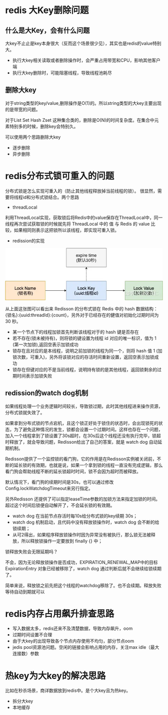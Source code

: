 # redis 大Key删除问题

## 什么是大Key，会有什么问题
大key不止止是key本身很大（反而这个场景很少见），其实也是redis的value特别大。
* 执行大key相关读取或者删除操作时，会严重占用带宽和CPU，影响其他客户端
* 执行大key删除时，可能阻塞线程，导致线程池耗尽

## 删除大key
对于string类型的key/value,删除操作是O(1)的。所以string类型的大key主要出现的是带宽的问题。

对于List Set Hash Zset 这种集合类的，删除是O(N)的时间复杂度。在集合中元素特别多的时候，删除key会特别久。

可以使用两个思路删除大key
* 逐步删除
* 异步删除

# redis分布式锁可重入的问题
分布式锁是怎么实现可重入的（防止其他线程释放掉当前线程的锁）。
很显然，需要将线程id和分布式锁结合。两个思路
*  threadLocal

利用ThreadLocal实现，获取锁后将Redis中的value保存在ThreadLocal中，同一线程再次尝试获取锁的时候就先将 ThreadLocal 中的 值 与 Redis 的 value 比较，如果相同则表示这把锁所以该线程，即实现可重入锁。

* redission的实现

![img.png](redissionLock.png)

从上面这张图可以看出来 Redisson 的分布式锁在 Redis 中的 hash 数据结构：{锁名}:{uuid:threadId}:{count}，另外对于已经存在的健值对初始化过期时间为 30 秒。
* 某一个节点下的线程加锁首先判断该线程对于的 hash 键是否存在
* 若不存在(锁未被持有)，则将锁的键设置为线程 id 对应的唯一标识，值为 1 (第一次加锁),返回空表示加锁成功
* 锁存在且对应的是本线程，说明之前加锁的线程为同一个，则将 hash 值 1 (加锁次数，可重入)，另外将该锁对应的存活时间重新设置，返回空表示加锁成功
* 锁存在但键对应的不是当前线程，说明持有锁的是其他线程，返回锁剩余的过期时间表示加锁失败

## redission的watch dog机制
如果线程处理一个业务逻辑时间较长，导致锁过期，此时其他线程进来操作资源，分布式锁就失效了。

如果拿到分布式锁的节点宕机，且这个锁正好处于锁住的状态时，会出现锁死的状态，为了避免这种情况的发生，锁都会设置一个过期时间。这样也存在一个问题，加入一个线程拿到了锁设置了30s超时，在30s后这个线程还没有执行完毕，锁超时释放了，就会导致问题，Redisson给出了自己的答案，就是 watch dog 自动延期机制。

Redisson提供了一个监控锁的看门狗，它的作用是在Redisson实例被关闭前，不断的延长锁的有效期，也就是说，如果一个拿到锁的线程一直没有完成逻辑，那么看门狗会帮助线程不断的延长锁超时时间，锁不会因为超时而被释放。

默认情况下，看门狗的续期时间是30s，也可以通过修改Config.lockWatchdogTimeout来另行指定。

另外Redisson 还提供了可以指定leaseTime参数的加锁方法来指定加锁的时间。超过这个时间后锁便自动解开了，不会延长锁的有效期。

* watch dog 在当前节点存活时每10s给分布式锁的key续期 30s；
* watch dog 机制启动，且代码中没有释放锁操作时，watch dog 会不断的给锁续期；
* 从可2得出，如果程序释放锁操作时因为异常没有被执行，那么锁无法被释放，所以释放锁操作一定要放到 finally {} 中；

锁释放失败会无限延期吗？

不会，因为无论释放锁操作是否成功，EXPIRATION_RENEWAL_MAP中的目标 ExpirationEntry 对象已经被移除了，watch dog 通过判断后就不会继续给锁续期了。

简单来说，释放锁之前先把这个线程的watchdog移除了。也不会续期。释放失败等待自动到期就可以

# redis内存占用飙升排查思路
* 写入数据太多，redis还来不及清楚数据，导致内存飙升，oom
* 过期时间设置不合理
* 由于大key的出现导致各个节点内存使用不均匀，部分节点oom
* jedis pool资源池问题。空闲的链接会影响占用的内存，关注max idle（最大连接数）参数

# 热key为大key的解决思路
比如在秒杀场景，商详数据放到redis中。是个大key且为热key。
* 拆分大key
* 本地缓存
